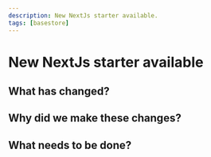 ```yaml
---
description: New NextJs starter available.
tags: [basestore]
---
```


# New NextJs starter available



## What has changed?



## Why did we make these changes?



## What needs to be done?

